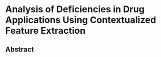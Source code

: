 # Analysis of Deficiencies in Drug Applications Using Contextualized Feature Extraction
## Abstract


